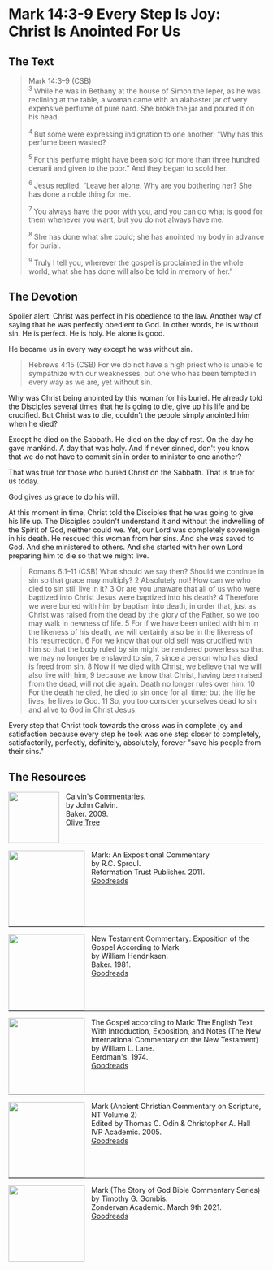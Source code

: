 # Mark 14:3-9 Every Step Is Joy: Christ Is Anointed For Us

## The Text

>Mark 14:3–9 (CSB)  
><sup> 3 </sup> While he was in Bethany at the house of Simon the leper, as he was reclining at the table, a woman came with an alabaster jar of very expensive perfume of pure nard. She broke the jar and poured it on his head. 
>
><sup> 4 </sup> But some were expressing indignation to one another: “Why has this perfume been wasted? 
>
><sup> 5 </sup> For this perfume might have been sold for more than three hundred denarii and given to the poor.” And they began to scold her. 
>
><sup> 6 </sup> Jesus replied, “Leave her alone. Why are you bothering her? She has done a noble thing for me. 
>
><sup> 7 </sup> You always have the poor with you, and you can do what is good for them whenever you want, but you do not always have me. 
>
><sup> 8 </sup> She has done what she could; she has anointed my body in advance for burial. 
>
><sup> 9 </sup> Truly I tell you, wherever the gospel is proclaimed in the whole world, what she has done will also be told in memory of her.”

## The Devotion

Spoiler alert: Christ was perfect in his obedience to the law. Another way of saying that he was perfectly obedient to God. In other words, he is without sin. He is perfect. He is holy. He alone is good.

He became us in every way except he was without sin.

>Hebrews 4:15 (CSB)  For we do not have a high priest who is unable to sympathize with our weaknesses, but one who has been tempted in every way as we are, yet without sin.

Why was Christ being anointed by this woman for his buriel. He already told the Disciples several times that he is going to die, give up his life and be crucified.  But Christ was to die, couldn't the people simply anointed him when he died? 

Except he died on the Sabbath. He died on the day of rest. On the day he gave mankind. A day that was holy. And if never sinned, don't you know that we do not have to commit sin in order to minister to one another?

That was true for those who buried Christ on the Sabbath. That is true for us today.

God gives us grace to do his will.

At this moment in time, Christ told the Disciples that he was going to give his life up. The Disciples couldn't understand it and without the indwelling of the Spirit of God, neither could we. Yet, our Lord was completely sovereign in his death. He rescued this woman from her sins. And she was saved to God. And she ministered to others. And she started with her own Lord preparing him to die so that we might live.

>Romans 6:1–11 (CSB)  What should we say then? Should we continue in sin so that grace may multiply? 2 Absolutely not! How can we who died to sin still live in it? 3 Or are you unaware that all of us who were baptized into Christ Jesus were baptized into his death? 4 Therefore we were buried with him by baptism into death, in order that, just as Christ was raised from the dead by the glory of the Father, so we too may walk in newness of life. 5 For if we have been united with him in the likeness of his death, we will certainly also be in the likeness of his resurrection. 6 For we know that our old self was crucified with him so that the body ruled by sin might be rendered powerless so that we may no longer be enslaved to sin, 7 since a person who has died is freed from sin. 8 Now if we died with Christ, we believe that we will also live with him, 9 because we know that Christ, having been raised from the dead, will not die again. Death no longer rules over him. 10 For the death he died, he died to sin once for all time; but the life he lives, he lives to God. 11 So, you too consider yourselves dead to sin and alive to God in Christ Jesus.

Every step that Christ took towards the cross was in complete joy and satisfaction because every step he took was one step closer to completely, satisfactorily, perfectly, definitely, absolutely, forever "save his people from their sins."

## The Resources

<p style="clear:both;">

<img src="/images/commentary-calvin-set.png" align="left" width="100" style="padding-right: 10px" />Calvin's Commentaries.  
by John Calvin.  
Baker. 2009.  
[Olive Tree](https://www.olivetree.com/store/product.php?productid=17517)

<p style="clear:both;">

---

<img src="/images/commentary-mark-sproul.jpg" align="left" width="150" style="padding-right: 10px" />Mark: An Expositional Commentary  
by R.C. Sproul.  
Reformation Trust Publisher. 2011.  
[Goodreads](https://www.goodreads.com/book/show/13329901-mark?ac=1&from_search=true&qid=AjPCOwNAXj&rank=1)

<p style="clear:both;">

---

<img src="/images/commentary-mark-hendriksen.jpg" align="left" width="150" style="padding-right: 10px" />New Testament Commentary: Exposition of the Gospel According to Mark  
by William Hendriksen.  
Baker. 1981.  
[Goodreads](https://www.goodreads.com/book/show/2365098.Mark)

<p style="clear:both;">

---

<img src="/images/commentary-mark-lane.jpg" align="left" width="150" style="padding-right: 10px" />The Gospel according to Mark: The English Text With Introduction, Exposition, and Notes (The New International Commentary on the New Testament)  
by William L. Lane.  
Eerdman's. 1974.  
[Goodreads](https://www.goodreads.com/book/show/978619.The_Gospel_of_Mark?from_search=true&from_srp=true&qid=UOUMUiJ7z4&rank=2)

<p style="clear:both;">

---

<img src="/images/commentary-mark-oden.jpg" align="left" width="150" style="padding-right: 10px" />Mark (Ancient Christian Commentary on Scripture, NT Volume 2)  
Edited by Thomas C. Odin & Christopher A. Hall  
IVP Academic. 2005.  
[Goodreads](https://www.goodreads.com/book/show/33015669-mark)

<p style="clear:both;">

---

<img src="/images/commentary-mark-gombis.jpg" align="left" width="150" style="padding-right: 10px" />Mark (The Story of God Bible Commentary Series)  
by Timothy G. Gombis.   
Zondervan Academic. March 9th 2021.  
[Goodreads](https://www.goodreads.com/book/show/54287613-mark)

<p style="clear:both;">
